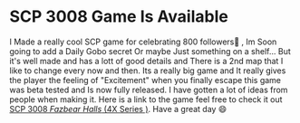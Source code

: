 # SCP 3008 Game Is Available 
I Made a really cool SCP game  for celebrating 800 followers🎉 , Im Soon going to add a Daily Gobo secret Or maybe Just  something on a shelf... But it's well made and has a lott of good details and There is a 2nd map that I like to change every now and then. Its a really big game and It really gives the player the feeling of "Excitement" when you finally escape
this game was beta tested and Is now fully released. I have gotten a lot of ideas from people when making it. Here is a link to the game feel free to check it out  [SCP 3008 *Fazbear Halls*  (4X Series )](https://scratch.mit.edu/projects/689687413).
  Have a great day 😄